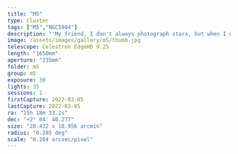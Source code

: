 ```yaml
---
title: "M5"
type: Cluster
tags: ["M5","NGC5904"]
description: "'My friend, I don't always photograph stars, but when I do, I prefer globular clusters.' M5 is a top favorite of mine (M13 holds the #1 spot) and I was excited to image it at 1650mm focal length. You can count the stars! (When William Herschel did it in 1791, he counted 200)."
image: /assets/images/gallery/m5/thumb.jpg
telescope: Celestron EdgeHD 9.25
length: "1650mm"
aperture: "235mm"
folder: m5
group: m5
exposure: 30
lights: 35
sessions: 1
firstCapture: 2022-03-05 
lastCapture: 2022-03-05
ra: "15h 18m 33.2s"
dec: "+2° 04' 40.277"
size: "28.432 x 18.956 arcmin"
radius: "0.285 deg"
scale: "0.284 arcsec/pixel"
---
```

